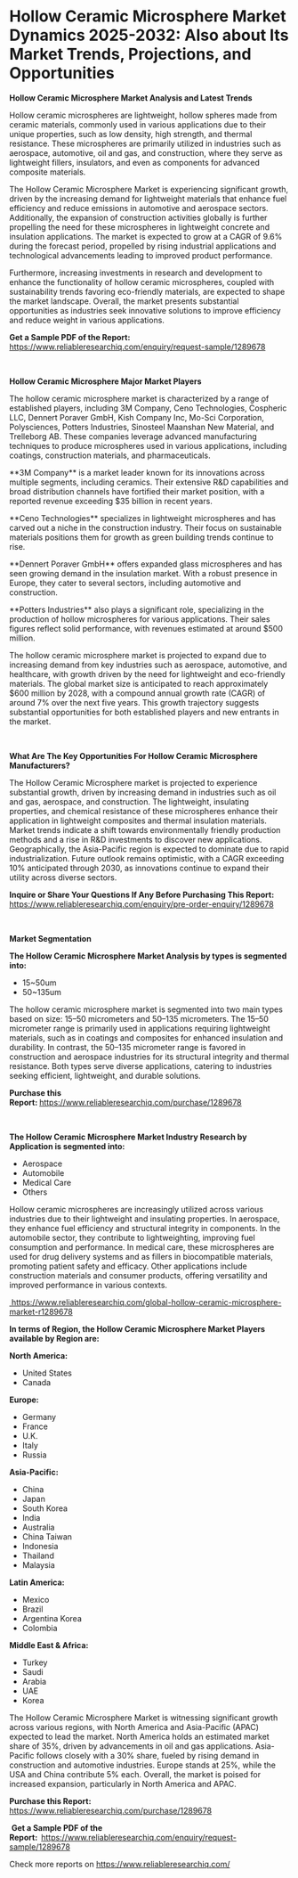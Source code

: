 <p><h1>Hollow Ceramic Microsphere Market Dynamics 2025-2032: Also about Its Market Trends, Projections, and Opportunities</h1></p><p><strong>Hollow Ceramic Microsphere Market Analysis and Latest Trends</strong></p>
<p><p>Hollow ceramic microspheres are lightweight, hollow spheres made from ceramic materials, commonly used in various applications due to their unique properties, such as low density, high strength, and thermal resistance. These microspheres are primarily utilized in industries such as aerospace, automotive, oil and gas, and construction, where they serve as lightweight fillers, insulators, and even as components for advanced composite materials.</p><p>The Hollow Ceramic Microsphere Market is experiencing significant growth, driven by the increasing demand for lightweight materials that enhance fuel efficiency and reduce emissions in automotive and aerospace sectors. Additionally, the expansion of construction activities globally is further propelling the need for these microspheres in lightweight concrete and insulation applications. The market is expected to grow at a CAGR of 9.6% during the forecast period, propelled by rising industrial applications and technological advancements leading to improved product performance. </p><p>Furthermore, increasing investments in research and development to enhance the functionality of hollow ceramic microspheres, coupled with sustainability trends favoring eco-friendly materials, are expected to shape the market landscape. Overall, the market presents substantial opportunities as industries seek innovative solutions to improve efficiency and reduce weight in various applications.</p></p>
<p><strong>Get a Sample PDF of the Report:&nbsp;</strong> <a href="https://www.reliableresearchiq.com/enquiry/request-sample/1289678?utm_campaign=1876&utm_medium=2&utm_source=Github&utm_content=ia&utm_term=16012025&utm_id=hollow-ceramic-microsphere">https://www.reliableresearchiq.com/enquiry/request-sample/1289678</a></p>
<p>&nbsp;</p>
<p><strong>Hollow Ceramic Microsphere Major Market Players</strong></p>
<p><p>The hollow ceramic microsphere market is characterized by a range of established players, including 3M Company, Ceno Technologies, Cospheric LLC, Dennert Poraver GmbH, Kish Company Inc, Mo-Sci Corporation, Polysciences, Potters Industries, Sinosteel Maanshan New Material, and Trelleborg AB. These companies leverage advanced manufacturing techniques to produce microspheres used in various applications, including coatings, construction materials, and pharmaceuticals.</p><p>**3M Company** is a market leader known for its innovations across multiple segments, including ceramics. Their extensive R&D capabilities and broad distribution channels have fortified their market position, with a reported revenue exceeding $35 billion in recent years. </p><p>**Ceno Technologies** specializes in lightweight microspheres and has carved out a niche in the construction industry. Their focus on sustainable materials positions them for growth as green building trends continue to rise.</p><p>**Dennert Poraver GmbH** offers expanded glass microspheres and has seen growing demand in the insulation market. With a robust presence in Europe, they cater to several sectors, including automotive and construction. </p><p>**Potters Industries** also plays a significant role, specializing in the production of hollow microspheres for various applications. Their sales figures reflect solid performance, with revenues estimated at around $500 million.</p><p>The hollow ceramic microsphere market is projected to expand due to increasing demand from key industries such as aerospace, automotive, and healthcare, with growth driven by the need for lightweight and eco-friendly materials. The global market size is anticipated to reach approximately $600 million by 2028, with a compound annual growth rate (CAGR) of around 7% over the next five years. This growth trajectory suggests substantial opportunities for both established players and new entrants in the market.</p></p>
<p>&nbsp;</p>
<p><strong>What Are The Key Opportunities For Hollow Ceramic Microsphere Manufacturers?</strong></p>
<p><p>The Hollow Ceramic Microsphere market is projected to experience substantial growth, driven by increasing demand in industries such as oil and gas, aerospace, and construction. The lightweight, insulating properties, and chemical resistance of these microspheres enhance their application in lightweight composites and thermal insulation materials. Market trends indicate a shift towards environmentally friendly production methods and a rise in R&D investments to discover new applications. Geographically, the Asia-Pacific region is expected to dominate due to rapid industrialization. Future outlook remains optimistic, with a CAGR exceeding 10% anticipated through 2030, as innovations continue to expand their utility across diverse sectors.</p></p>
<p><strong>Inquire or Share Your Questions If Any Before Purchasing This Report:</strong> <a href="https://www.reliableresearchiq.com/enquiry/pre-order-enquiry/1289678?utm_campaign=1876&utm_medium=2&utm_source=Github&utm_content=ia&utm_term=16012025&utm_id=hollow-ceramic-microsphere">https://www.reliableresearchiq.com/enquiry/pre-order-enquiry/1289678</a></p>
<p>&nbsp;</p>
<p><strong>Market Segmentation</strong></p>
<p><strong>The Hollow Ceramic Microsphere Market Analysis by types is segmented into:</strong></p>
<p><ul><li>15~50um</li><li>50~135um</li></ul></p>
<p><p>The hollow ceramic microsphere market is segmented into two main types based on size: 15–50 micrometers and 50–135 micrometers. The 15–50 micrometer range is primarily used in applications requiring lightweight materials, such as in coatings and composites for enhanced insulation and durability. In contrast, the 50–135 micrometer range is favored in construction and aerospace industries for its structural integrity and thermal resistance. Both types serve diverse applications, catering to industries seeking efficient, lightweight, and durable solutions.</p></p>
<p><strong>Purchase this Report:&nbsp;</strong><a href="https://www.reliableresearchiq.com/purchase/1289678?utm_campaign=1876&utm_medium=2&utm_source=Github&utm_content=ia&utm_term=16012025&utm_id=hollow-ceramic-microsphere">https://www.reliableresearchiq.com/purchase/1289678</a></p>
<p>&nbsp;</p>
<p><strong>The Hollow Ceramic Microsphere Market Industry Research by Application is segmented into:</strong></p>
<p><ul><li>Aerospace</li><li>Automobile</li><li>Medical Care</li><li>Others</li></ul></p>
<p><p>Hollow ceramic microspheres are increasingly utilized across various industries due to their lightweight and insulating properties. In aerospace, they enhance fuel efficiency and structural integrity in components. In the automobile sector, they contribute to lightweighting, improving fuel consumption and performance. In medical care, these microspheres are used for drug delivery systems and as fillers in biocompatible materials, promoting patient safety and efficacy. Other applications include construction materials and consumer products, offering versatility and improved performance in various contexts.</p></p>
<p><a href="https://www.reliableresearchiq.com/global-hollow-ceramic-microsphere-market-r1289678?utm_campaign=1876&utm_medium=2&utm_source=Github&utm_content=ia&utm_term=16012025&utm_id=hollow-ceramic-microsphere">&nbsp;https://www.reliableresearchiq.com/global-hollow-ceramic-microsphere-market-r1289678</a></p>
<p><strong>In terms of Region, the Hollow Ceramic Microsphere Market Players available by Region are:</strong></p>
<p>
    <p> <strong> North America: </strong>
        <ul>
            <li>United States</li>
            <li>Canada</li>
        </ul>
        </p> 
    <p> <strong> Europe: </strong>
        <ul>
            <li>Germany</li>
            <li>France</li>
            <li>U.K.</li>
            <li>Italy</li>
            <li>Russia</li>
        </ul>
        </p> 
    <p> <strong> Asia-Pacific: </strong>
        <ul>
            <li>China</li>
            <li>Japan</li>
            <li>South Korea</li>
            <li>India</li>
            <li>Australia</li>
            <li>China Taiwan</li>
            <li>Indonesia</li>
            <li>Thailand</li>
            <li>Malaysia</li>
        </ul>
        </p> 
    <p> <strong> Latin America: </strong>
        <ul>
            <li>Mexico</li>
            <li>Brazil</li>
            <li>Argentina Korea</li>
            <li>Colombia</li>
        </ul>
        </p> 
    <p> <strong> Middle East & Africa: </strong>
        <ul>
            <li>Turkey</li>
            <li>Saudi</li>
            <li>Arabia</li>
            <li>UAE</li>
            <li>Korea</li>
        </ul>
    </p>
    </p>
<p><p>The Hollow Ceramic Microsphere Market is witnessing significant growth across various regions, with North America and Asia-Pacific (APAC) expected to lead the market. North America holds an estimated market share of 35%, driven by advancements in oil and gas applications. Asia-Pacific follows closely with a 30% share, fueled by rising demand in construction and automotive industries. Europe stands at 25%, while the USA and China contribute 5% each. Overall, the market is poised for increased expansion, particularly in North America and APAC.</p></p>
<p><strong>Purchase this Report: </strong><a href="https://www.reliableresearchiq.com/purchase/1289678?utm_campaign=1876&utm_medium=2&utm_source=Github&utm_content=ia&utm_term=16012025&utm_id=hollow-ceramic-microsphere">https://www.reliableresearchiq.com/purchase/1289678</a></p>
<p>&nbsp;<strong>Get a Sample PDF of the Report:&nbsp;&nbsp;</strong><a href="https://www.reliableresearchiq.com/enquiry/request-sample/1289678?utm_campaign=1876&utm_medium=2&utm_source=Github&utm_content=ia&utm_term=16012025&utm_id=hollow-ceramic-microsphere">https://www.reliableresearchiq.com/enquiry/request-sample/1289678</a></p>
<p><strong></strong></p>
<p>Check more reports on <a href="https://www.reliableresearchiq.com/?utm_campaign=1876&utm_medium=2&utm_source=Github&utm_content=ia&utm_term=16012025&utm_id=hollow-ceramic-microsphere">https://www.reliableresearchiq.com/</a></p>
